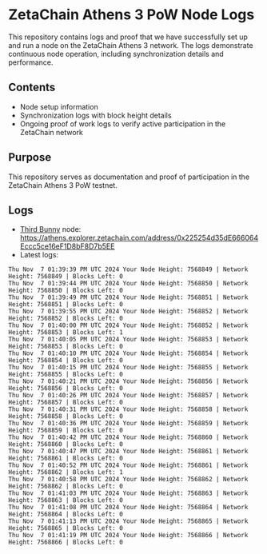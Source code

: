# ZetaChain Athens 3 PoW Node Logs
This repository contains logs and proof that we have successfully set up and run a node on the ZetaChain Athens 3 network. The logs demonstrate continuous node operation, including synchronization details and performance.

## Contents
- Node setup information
- Synchronization logs with block height details
- Ongoing proof of work logs to verify active participation in the ZetaChain network

## Purpose
This repository serves as documentation and proof of participation in the ZetaChain Athens 3 PoW testnet.

## Logs

- [Third Bunny](https://thirdbunny.xyz/) node: https://athens.explorer.zetachain.com/address/0x225254d35dE666064Eccc5ce16eF1D8bF8D7b5EE
- Latest logs:
```
Thu Nov  7 01:39:39 PM UTC 2024 Your Node Height: 7568849 | Network Height: 7568849 | Blocks Left: 0
Thu Nov  7 01:39:44 PM UTC 2024 Your Node Height: 7568850 | Network Height: 7568850 | Blocks Left: 0
Thu Nov  7 01:39:49 PM UTC 2024 Your Node Height: 7568851 | Network Height: 7568851 | Blocks Left: 0
Thu Nov  7 01:39:55 PM UTC 2024 Your Node Height: 7568852 | Network Height: 7568852 | Blocks Left: 0
Thu Nov  7 01:40:00 PM UTC 2024 Your Node Height: 7568852 | Network Height: 7568853 | Blocks Left: 1
Thu Nov  7 01:40:05 PM UTC 2024 Your Node Height: 7568853 | Network Height: 7568853 | Blocks Left: 0
Thu Nov  7 01:40:10 PM UTC 2024 Your Node Height: 7568854 | Network Height: 7568854 | Blocks Left: 0
Thu Nov  7 01:40:15 PM UTC 2024 Your Node Height: 7568855 | Network Height: 7568855 | Blocks Left: 0
Thu Nov  7 01:40:21 PM UTC 2024 Your Node Height: 7568856 | Network Height: 7568856 | Blocks Left: 0
Thu Nov  7 01:40:26 PM UTC 2024 Your Node Height: 7568857 | Network Height: 7568857 | Blocks Left: 0
Thu Nov  7 01:40:31 PM UTC 2024 Your Node Height: 7568858 | Network Height: 7568858 | Blocks Left: 0
Thu Nov  7 01:40:36 PM UTC 2024 Your Node Height: 7568859 | Network Height: 7568859 | Blocks Left: 0
Thu Nov  7 01:40:42 PM UTC 2024 Your Node Height: 7568860 | Network Height: 7568860 | Blocks Left: 0
Thu Nov  7 01:40:47 PM UTC 2024 Your Node Height: 7568861 | Network Height: 7568861 | Blocks Left: 0
Thu Nov  7 01:40:52 PM UTC 2024 Your Node Height: 7568861 | Network Height: 7568862 | Blocks Left: 1
Thu Nov  7 01:40:58 PM UTC 2024 Your Node Height: 7568862 | Network Height: 7568862 | Blocks Left: 0
Thu Nov  7 01:41:03 PM UTC 2024 Your Node Height: 7568863 | Network Height: 7568863 | Blocks Left: 0
Thu Nov  7 01:41:08 PM UTC 2024 Your Node Height: 7568864 | Network Height: 7568864 | Blocks Left: 0
Thu Nov  7 01:41:13 PM UTC 2024 Your Node Height: 7568865 | Network Height: 7568865 | Blocks Left: 0
Thu Nov  7 01:41:19 PM UTC 2024 Your Node Height: 7568866 | Network Height: 7568866 | Blocks Left: 0
```
